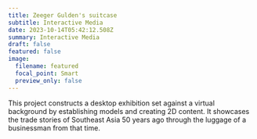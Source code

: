 ```yaml
---
title: Zeeger Gulden's suitcase
subtitle: Interactive Media
date: 2023-10-14T05:42:12.508Z
summary: Interactive Media
draft: false
featured: false
image:
  filename: featured
  focal_point: Smart
  preview_only: false
---
```

This project constructs a desktop exhibition set against a virtual background by establishing models and creating 2D content. It showcases the trade stories of Southeast Asia 50 years ago through the luggage of a businessman from that time.